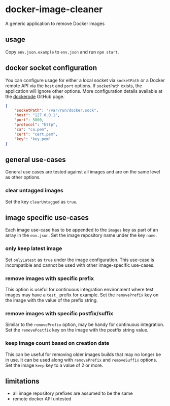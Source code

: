 # docker-image-cleaner
A generic application to remove Docker images

## usage
Copy `env.json.example` to `env.json` and run `npm start`.

## docker socket configuration
You can configure usage for either a local socket via `socketPath` or a Docker
remote API via the `host` and `port` options. If `socketPath` exists, the
application will ignore other options. More configuration details available at
the [dockerode](https://github.com/apocas/dockerode) GitHub page.
```JSON
{
    "socketPath": "/var/run/docker.sock",
    "host": "127.0.0.1",
    "port": 5000,
    "protocol": "http",
    "ca": "ca.pem",
    "cert": "cert.pem",
    "key": "key.pem"
}
```

## general use-cases
General use cases are tested against all images and are on the same level as
other options.

### clear untagged images
Set the key `clearUntagged` as `true`.

## image specific use-cases
Each image use-case has to be appended to the `images` key as part of an array
in the `env.json`. Set the image repository name under the key `name`.

### only keep latest image
Set `onlyLatest` as `true` under the image configuration. This use-case is
incompatible and cannot be used with other image-specific use-cases.

### remove images with specific prefix
This option is useful for continuous integration environment where test images
may have a `test_` prefix for example. Set the `removePrefix` key on the image
with the value of the prefix string.

### remove images with specific postfix/suffix
Similar to the `removePrefix` option, may be handy for continuous integration.
Set the `removePostfix` key on the image with the postfix string value.

### keep image count based on creation date
This can be useful for removing older images builds that may no longer be in
use. It can be used along with `removePrefix` and `removeSuffix` options. Set
the image `keep` key to a value of 2 or more.

## limitations
* all image repository prefixes are assumed to be the same
* remote docker API untested
